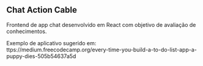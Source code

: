 ## Chat Action Cable

Frontend de app chat desenvolvido em React com objetivo de avaliação de conhecimentos. 

Exemplo de aplicativo sugerido em: ttps://medium.freecodecamp.org/every-time-you-build-a-to-do-list-app-a-puppy-dies-505b54637a5d


